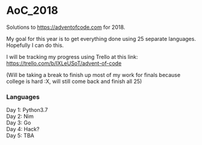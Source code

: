 # AoC_2018
Solutions to https://adventofcode.com for 2018.

My goal for this year is to get everything done using 25 separate languages.  Hopefully I can do this.

I will be tracking my progress using Trello at this link: https://trello.com/b/IXLeUSoT/advent-of-code

(Will be taking a break to finish up most of my work for finals because college is hard :X, will still come back and finish all 25)

### Languages
Day 1: Python3.7\
Day 2: Nim\
Day 3: Go\
Day 4: Hack?\
Day 5: TBA
